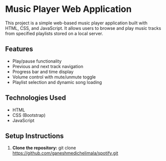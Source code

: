 # Music Player Web Application

This project is a simple web-based music player application built with HTML, CSS, and JavaScript. It allows users to browse and play music tracks from specified playlists stored on a local server.

## Features

- Play/pause functionality
- Previous and next track navigation
- Progress bar and time display
- Volume control with mute/unmute toggle
- Playlist selection and dynamic song loading

## Technologies Used

- HTML
- CSS (Bootstrap)
- JavaScript

## Setup Instructions

1. **Clone the repository:**
  git clone https://github.com/ganeshmedichelimala/spotify.git
